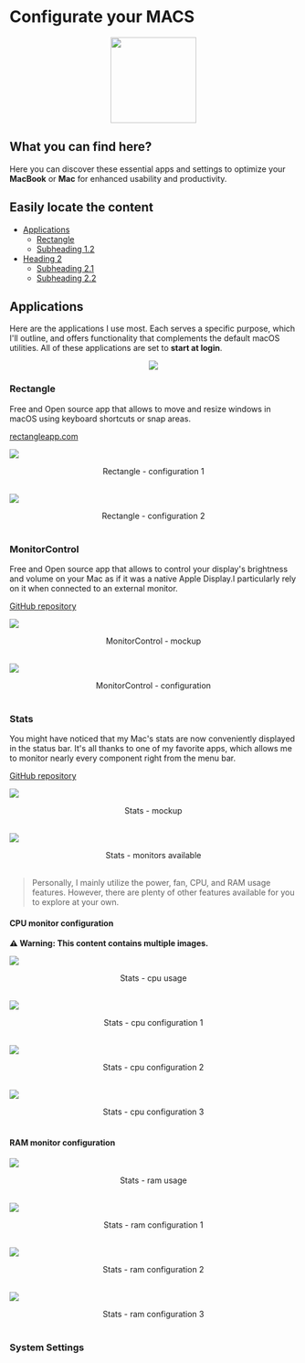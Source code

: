 # Configurate your MACS

<p align="center"><img src="logo.png" width=150px></p> 

## What you can find here?
Here you can discover these essential apps and settings to optimize your **MacBook** or **Mac** for enhanced usability and productivity.

## Easily locate the content
- [Applications](#Applications)
  - [Rectangle](#rectangle)
  - [Subheading 1.2](#subheading-12)
- [Heading 2](#heading-2)
  - [Subheading 2.1](#subheading-21)
  - [Subheading 2.2](#subheading-22)

## Applications
Here are the applications I use most. Each serves a specific purpose, which I'll outline, and offers functionality that complements the default macOS utilities. All of these applications are set to **start at login**.

<p align="center"><img src="applications.png" width=auto></p> 

### Rectangle
Free and Open source app that allows to move and resize windows in macOS using keyboard shortcuts or snap areas. 

[rectangleapp.com]("https://rectangleapp.com/")

![](rectangle-config.png)
<p align="center" justify="center">Rectangle - configuration 1<br><br />

![](rectangle-config2.png)
<p align="center" justify="center">Rectangle - configuration 2<br><br />

### MonitorControl
Free and Open source app that allows to control your display's brightness and volume on your Mac as if it was a native Apple Display.I particularly rely on it when connected to an external monitor.

[GitHub repository]("https://github.com/MonitorControl/MonitorControl")

![](monitorControl-mockup.png)
<p align="center" justify="center">MonitorControl - mockup<br><br />

![](monitorControl-config.png)
<p align="center" justify="center">MonitorControl - configuration<br><br />

### Stats
You might have noticed that my Mac's stats are now conveniently displayed in the status bar. It's all thanks to one of my favorite apps, which allows me to monitor nearly every component right from the menu bar.

[GitHub repository]("https://github.com/exelban/stats")

![](stats-mockup1.png)
<p align="center" justify="center">Stats - mockup<br><br />

![](stats-mockup2.png)
<p align="center" justify="center">Stats - monitors available<br><br />

> Personally, I mainly utilize the power, fan, CPU, and RAM usage features. However, there are plenty of other features available for you to explore at your own.

#### CPU monitor configuration
**⚠️ Warning: This content contains multiple images.**

![](stats-cpu.png)
<p align="center" justify="center">Stats - cpu usage<br><br />

![](stats-cpu1.png)
<p align="center" justify="center">Stats - cpu configuration 1<br><br />

![](stats-cpu2.png)
<p align="center" justify="center">Stats - cpu configuration 2<br><br />

![](stats-cpu3.png)
<p align="center" justify="center">Stats - cpu configuration 3<br><br />

#### RAM monitor configuration

![](stats-ram.png)
<p align="center" justify="center">Stats - ram usage<br><br />

![](stats-ram1.png)
<p align="center" justify="center">Stats - ram configuration 1<br><br />

![](stats-ram2.png)
<p align="center" justify="center">Stats - ram configuration 2<br><br />

![](stats-ram3.png)
<p align="center" justify="center">Stats - ram configuration 3<br><br />



### System Settings